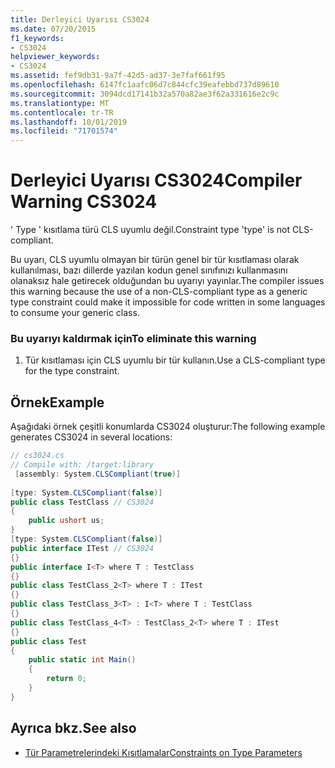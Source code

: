 ```yaml
---
title: Derleyici Uyarısı CS3024
ms.date: 07/20/2015
f1_keywords:
- CS3024
helpviewer_keywords:
- CS3024
ms.assetid: fef9db31-9a7f-42d5-ad37-3e7faf661f95
ms.openlocfilehash: 6147fc1aafc06d7c844cfc39eafebbd737d89610
ms.sourcegitcommit: 3094dcd17141b32a570a82ae3f62a331616e2c9c
ms.translationtype: MT
ms.contentlocale: tr-TR
ms.lasthandoff: 10/01/2019
ms.locfileid: "71701574"
---
```

# <a name="compiler-warning-cs3024"></a><span data-ttu-id="cec70-102">Derleyici Uyarısı CS3024</span><span class="sxs-lookup"><span data-stu-id="cec70-102">Compiler Warning CS3024</span></span>
<span data-ttu-id="cec70-103">' Type ' kısıtlama türü CLS uyumlu değil.</span><span class="sxs-lookup"><span data-stu-id="cec70-103">Constraint type 'type' is not CLS-compliant.</span></span>  
  
 <span data-ttu-id="cec70-104">Bu uyarı, CLS uyumlu olmayan bir türün genel bir tür kısıtlaması olarak kullanılması, bazı dillerde yazılan kodun genel sınıfınızı kullanmasını olanaksız hale getirecek olduğundan bu uyarıyı yayınlar.</span><span class="sxs-lookup"><span data-stu-id="cec70-104">The compiler issues this warning because the use of a non-CLS-compliant type as a generic type constraint could make it impossible for code written in some languages to consume your generic class.</span></span>  
  
### <a name="to-eliminate-this-warning"></a><span data-ttu-id="cec70-105">Bu uyarıyı kaldırmak için</span><span class="sxs-lookup"><span data-stu-id="cec70-105">To eliminate this warning</span></span>  
  
1. <span data-ttu-id="cec70-106">Tür kısıtlaması için CLS uyumlu bir tür kullanın.</span><span class="sxs-lookup"><span data-stu-id="cec70-106">Use a CLS-compliant type for the type constraint.</span></span>  
  
## <a name="example"></a><span data-ttu-id="cec70-107">Örnek</span><span class="sxs-lookup"><span data-stu-id="cec70-107">Example</span></span>  
 <span data-ttu-id="cec70-108">Aşağıdaki örnek çeşitli konumlarda CS3024 oluşturur:</span><span class="sxs-lookup"><span data-stu-id="cec70-108">The following example generates CS3024 in several locations:</span></span>  
  
```csharp  
// cs3024.cs  
// Compile with: /target:library  
 [assembly: System.CLSCompliant(true)]  
  
[type: System.CLSCompliant(false)]  
public class TestClass // CS3024  
{  
    public ushort us;  
}  
[type: System.CLSCompliant(false)]  
public interface ITest // CS3024  
{}  
public interface I<T> where T : TestClass  
{}  
public class TestClass_2<T> where T : ITest  
{}  
public class TestClass_3<T> : I<T> where T : TestClass  
{}  
public class TestClass_4<T> : TestClass_2<T> where T : ITest  
{}  
public class Test  
{  
    public static int Main()  
    {  
        return 0;  
    }  
}  
```  
  
## <a name="see-also"></a><span data-ttu-id="cec70-109">Ayrıca bkz.</span><span class="sxs-lookup"><span data-stu-id="cec70-109">See also</span></span>

- [<span data-ttu-id="cec70-110">Tür Parametrelerindeki Kısıtlamalar</span><span class="sxs-lookup"><span data-stu-id="cec70-110">Constraints on Type Parameters</span></span>](../programming-guide/generics/constraints-on-type-parameters.md)
